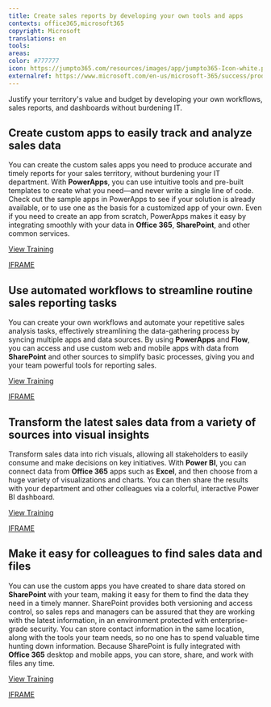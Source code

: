 ```yaml
---
title: Create sales reports by developing your own tools and apps
contexts: office365,microsoft365
copyright: Microsoft
translations: en
tools: 
areas: 
color: #777777
icon: https://jumpto365.com/resources/images/app/jumpto365-Icon-white.png
externalref: https://www.microsoft.com/en-us/microsoft-365/success/productivitylibrary/create-sales-reports-by-developing-your-own-tools-and-apps
---
```

Justify your territory&apos;s value and budget by developing your own workflows, sales reports, and dashboards without burdening IT.


## Create custom apps to easily track and analyze sales data

You can create the custom sales apps you need to produce accurate and timely reports for your sales territory, without burdening your IT department. With **PowerApps**, you can use intuitive tools and pre-built templates to create what you need—and never write a single line of code. Check out the sample apps in PowerApps to see if your solution is already available, or to use one as the basis for a customized app of your own. Even if you need to create an app from scratch, PowerApps makes it easy by integrating smoothly with your data in **Office 365**, **SharePoint**, and other common services.

[View Training](https://powerapps.microsoft.com/guided-learning/learning-introducing-powerapps/)

[IFRAME](https://www.microsoft.com/en-us/videoplayer/embed/RE1UzSh)

## Use automated workflows to streamline routine sales reporting tasks

You can create your own workflows and automate your repetitive sales analysis tasks, effectively streamlining the data-gathering process by syncing multiple apps and data sources. By using **PowerApps** and **Flow**, you can access and use custom web and mobile apps with data from **SharePoint** and other sources to simplify basic processes, giving you and your team powerful tools for reporting sales.

[View Training](https://support.office.com/article/Create-a-PowerApp-for-a-list-in-SharePoint-Online-9338b2d2-67ac-4b81-8e67-97da27e5e9ab)

[IFRAME](https://www.microsoft.com/en-us/videoplayer/embed/RE1UEX1)

## Transform the latest sales data from a variety of sources into visual insights

Transform sales data into rich visuals, allowing all stakeholders to easily consume and make decisions on key initiatives. With **Power BI**, you can connect data from **Office 365** apps such as **Excel**, and then choose from a huge variety of visualizations and charts. You can then share the results with your department and other colleagues via a colorful, interactive Power BI dashboard.

[View Training](https://powerbi.microsoft.com/guided-learning)

[IFRAME](https://www.microsoft.com/en-us/videoplayer/embed/RE1UML2)

## Make it easy for colleagues to find sales data and files

You can use the custom apps you have created to share data stored on **SharePoint** with your team, making it easy for them to find the data they need in a timely manner. SharePoint provides both versioning and access control, so sales reps and managers can be assured that they are working with the latest information, in an environment protected with enterprise-grade security. You can store contact information in the same location, along with the tools your team needs, so no one has to spend valuable time hunting down information. Because SharePoint is fully integrated with **Office 365** desktop and mobile apps, you can store, share, and work with files any time.

[View Training](https://support.office.com/article/Enable-and-configure-versioning-for-a-list-or-library-1555D642-23EE-446A-990A-BCAB618C7A37)

[IFRAME](https://www.microsoft.com/en-us/videoplayer/embed/RE1UCma)

